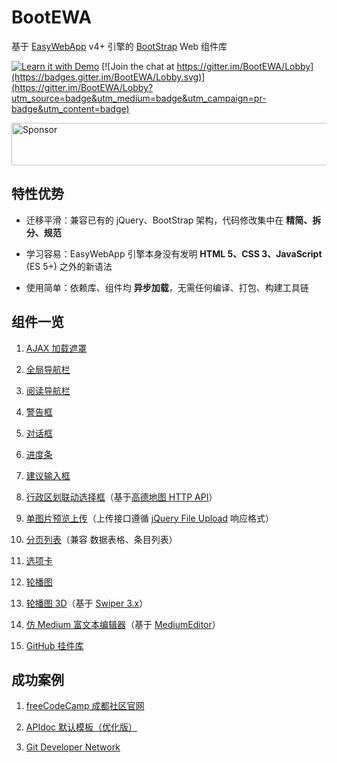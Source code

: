 # BootEWA

基于 [EasyWebApp](https://tech_query.oschina.io/easywebapp/) v4+ 引擎的 [BootStrap](http://v3.bootcss.com/) Web 组件库

[![Learn it with Demo](https://img.shields.io/badge/Learn%20it-with%20Demo-blue.svg)](https://github.com/TechQuery/GitHub/)
[![Join the chat at https://gitter.im/BootEWA/Lobby](https://badges.gitter.im/BootEWA/Lobby.svg)](https://gitter.im/BootEWA/Lobby?utm_source=badge&utm_medium=badge&utm_campaign=pr-badge&utm_content=badge)

<a target='_blank' rel='nofollow' href='https://app.codesponsor.io/link/terHRJgDULkGjswWhddcBSDJ/TechQuery/BootEWA'>
  <img alt='Sponsor' width='750' height='68' src='https://app.codesponsor.io/embed/terHRJgDULkGjswWhddcBSDJ/TechQuery/BootEWA.svg' />
</a>



## 特性优势

 - 迁移平滑：兼容已有的 jQuery、BootStrap 架构，代码修改集中在 **精简、拆分、规范**

 - 学习容易：EasyWebApp 引擎本身没有发明 **HTML 5、CSS 3、JavaScript** (ES 5+) 之外的新语法

 - 使用简单：依赖库、组件均 **异步加载**，无需任何编译、打包、构建工具链



## 组件一览

 1. [AJAX 加载遮罩](component/Loading.html)

 2. [全局导航栏](component/NavBar.html)

 3. [阅读导航栏](component/Read_Nav.html)

 4. [警告框](component/Alert.html)

 5. [对话框](component/Dialog.html)

 6. [进度条](component/Progress.html)

 7. [建议输入框](component/Search.html)

 8. [行政区划联动选择框](component/Admin_District.html)（基于[高德地图 HTTP API](http://lbs.amap.com/api/webservice/guide/api/district/)）

 9. [单图片预览上传](component/ImageUploader)（上传接口遵循 [jQuery File Upload](https://github.com/orthes/medium-editor-insert-plugin/wiki/v2.x-Server-response) 响应格式）

 10. [分页列表](component/PageList.html)（兼容 数据表格、条目列表）

 11. [选项卡](component/Tab.html)

 12. [轮播图](component/Carousel.html)

 13. [轮播图 3D](component/Gallery.html)（基于 [Swiper 3.x](http://3.swiper.com.cn/)）

 14. [仿 Medium 富文本编辑器](component/MediumEditor)（基于 [MediumEditor](https://yabwe.github.io/medium-editor/)）

 15. [GitHub 挂件库](https://github.com/TechQuery/GitHub-Web-Widget)



## 成功案例

 1. [freeCodeCamp 成都社区官网](http://chengdu.freecodecamp.cn/)

 2. [APIdoc 默认模板（优化版）](https://github.com/TechQuery/APIdoc-EWA)

 3. [Git Developer Network](https://git-dev.tk/)

